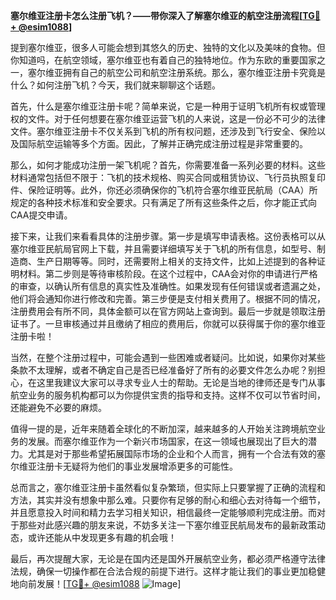**塞尔维亚注册卡怎么注册飞机？——带你深入了解塞尔维亚的航空注册流程[[TG💪+ @esim1088](https://t.me/s/esim1088)]**

提到塞尔维亚，很多人可能会想到其悠久的历史、独特的文化以及美味的食物。但你知道吗，在航空领域，塞尔维亚也有着自己的独特地位。作为东欧的重要国家之一，塞尔维亚拥有自己的航空公司和航空注册系统。那么，塞尔维亚注册卡究竟是什么？如何注册飞机？今天，我们就来聊聊这个话题。

首先，什么是塞尔维亚注册卡呢？简单来说，它是一种用于证明飞机所有权或管理权的文件。对于任何想要在塞尔维亚运营飞机的人来说，这是一份必不可少的法律文件。塞尔维亚注册卡不仅关系到飞机的所有权问题，还涉及到飞行安全、保险以及国际航空运输等多个方面。因此，了解并正确完成注册过程是非常重要的。

那么，如何才能成功注册一架飞机呢？首先，你需要准备一系列必要的材料。这些材料通常包括但不限于：飞机的技术规格、购买合同或租赁协议、飞行员执照复印件、保险证明等。此外，你还必须确保你的飞机符合塞尔维亚民航局（CAA）所规定的各种技术标准和安全要求。只有满足了所有这些条件之后，你才能正式向CAA提交申请。

接下来，让我们来看看具体的注册步骤。第一步是填写申请表格。这份表格可以从塞尔维亚民航局官网上下载，并且需要详细填写关于飞机的所有信息，如型号、制造商、生产日期等等。同时，还需要附上相关的支持文件，比如上述提到的各种证明材料。第二步则是等待审核阶段。在这个过程中，CAA会对你的申请进行严格的审查，以确认所有信息的真实性及准确性。如果发现有任何错误或者遗漏之处，他们将会通知你进行修改和完善。第三步便是支付相关费用了。根据不同的情况，注册费用会有所不同，具体金额可以在官方网站上查询到。最后一步就是领取注册证书了。一旦审核通过并且缴纳了相应的费用后，你就可以获得属于你的塞尔维亚注册卡啦！

当然，在整个注册过程中，可能会遇到一些困难或者疑问。比如说，如果你对某些条款不太理解，或者不确定自己是否已经准备好了所有的必要文件怎么办呢？别担心，在这里我建议大家可以寻求专业人士的帮助。无论是当地的律师还是专门从事航空业务的服务机构都可以为你提供宝贵的指导和支持。这样不仅可以节省时间，还能避免不必要的麻烦。

值得一提的是，近年来随着全球化的不断加深，越来越多的人开始关注跨境航空业务的发展。而塞尔维亚作为一个新兴市场国家，在这一领域也展现出了巨大的潜力。尤其是对于那些希望拓展国际市场的企业和个人而言，拥有一个合法有效的塞尔维亚注册卡无疑将为他们的事业发展增添更多的可能性。

总而言之，塞尔维亚注册卡虽然看似复杂繁琐，但实际上只要掌握了正确的流程和方法，其实并没有想象中那么难。只要你有足够的耐心和细心去对待每一个细节，并且愿意投入时间和精力去学习相关知识，相信最终一定能够顺利完成注册。而对于那些对此感兴趣的朋友来说，不妨多关注一下塞尔维亚民航局发布的最新政策动态，或许还能从中发现更多有趣的机会哦！

最后，再次提醒大家，无论是在国内还是国外开展航空业务，都必须严格遵守法律法规，确保一切操作都在合法合规的前提下进行。这样才能让我们的事业更加稳健地向前发展！[[TG💪+ @esim1088](https://t.me/s/esim1088) ![Image](https://i.postimg.cc/4NQfJmqS/Snipaste-2025-05-13-00-14-12.png)]